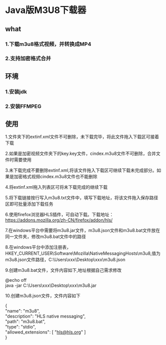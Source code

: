 # **Java版M3U8下载器**



## what

### 1.下载m3u8格式视频，并转换成MP4

### 2.支持加密格式合并



## 环境

### 1.安装jdk

### 2.安装FFMPEG



## **使用**



1.文件夹下的extinf.xml文件不可删除，未下载完毕，将此文件拖入下载区可接着下载

 2.如果是加密视频文件夹下的key.key文件，cindex.m3u8文件不可删除，合并文件时需要使用

3.未下载完成不要删除extinf.xml,将该文件拖入下载区可继续下载未完成部分。如果是加密格式视频cindex.m3u8文件也不能删除

 4.将extinf.xml拖入列表区可将未下载完成的继续下载

 5.将下载链接按行写入m3u8.txt文件中，填写下载地址，将该文件拖入保存路径区即可批量添加下载任务

 6.使用firefox浏览器HLS插件，可自动下载。下载地址：https://addons.mozilla.org/zh-CN/firefox/addon/hls/

 7.在windows平台中需要将m3u8.jar文件，m3u8.json文件和m3u8.bat文件放在同一文件夹，修改m3u8.bat文件中的路径

 8.在windows平台中添加注册表，HKEY_CURRENT_USER\Software\Mozilla\NativeMessagingHosts\m3u8,值为m3u8.json文件路径，C:\Users\xxx\Desktop\xxx\m3u8.json

9.创建m3u8.bat文件，文件内容如下,地址根据自己需求修改

@echo off  
java -jar C:\Users\xxx\Desktop\xxx\m3u8.jar

10.创建m3u8.json文件，文件内容如下

{  
"name": "m3u8",  
 "description": "HLS native messaging",  
  "path": "m3u8.bat",   
  "type": "stdio",  
 "allowed_extensions": [ "hls@hls.org" ]  
}
